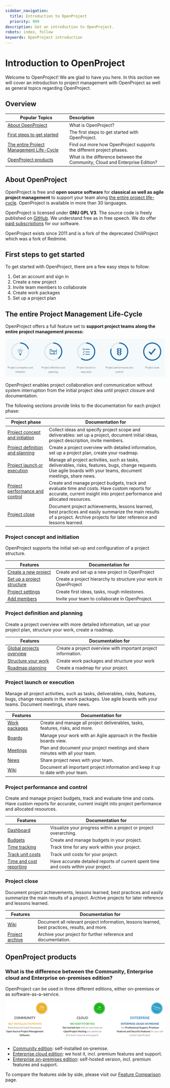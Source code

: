 ```yaml
---
sidebar_navigation:
  title: Introduction to OpenProject
  priority: 999
description: Get an introduction to OpenProject.
robots: index, follow
keywords: OpenProject introduction
---
```

# Introduction to OpenProject

Welcome to OpenProject! We are glad to have you here. In this section we will cover an introduction to project management with OpenProject as well as general topics regarding OpenProject.

## Overview

| Popular Topics                                               | Description                                                  |
| ------------------------------------------------------------ | :----------------------------------------------------------- |
| [About OpenProject](#about-openproject)                      | What is OpenProject?                                         |
| [First steps to get started](#first-steps-to-get-started)    | The first steps to get started with OpenProject.             |
| [The entire Project Management Life-Cycle](#the-entire-project-management-life-cycle) | Find out more how OpenProject supports the different project phases. |
| [OpenProject products](#openproject-products)                | What is the difference between the Community, Cloud and Enterprise Edition? |

## About OpenProject

OpenProject is free and **open source software** for **classical as well as agile project management** to support your team along [the entire project life-cycle](#the-entire-project-management-life-cycle). OpenProject is available in more than 30 languages.

OpenProject is licensed under **GNU GPL V3**. The source code is freely published on [GitHub](https://github.com/opf/openproject). We understand free as in free speech. We do offer [paid subscriptions](#openproject-products) for our software.

OpenProject exists since 2011 and is a fork of the deprecated ChiliProject which was a fork of Redmine.

## First steps to get started

To get started with OpenProject, there are a few easy steps to follow:

1. Get an account and sign in
2. Create a new project
3. Invite team members to collaborate
4. Create work packages
5. Set up a project plan

## The entire Project Management Life-Cycle

OpenProject offers a full feature set to **support project teams along the entire project management process:**

![Project Management Life-Cycle](1565860195298.png)

OpenProject enables project collaboration and communication without system interruption from the initial project idea until project closure and documentation.

The following sections provide links to the documentation for each project phase:

| Project phase                                                | Documentation for                                            |
| ------------------------------------------------------------ | ------------------------------------------------------------ |
| [Project concept and initiation](#project-concept-and-initiation) | Collect ideas and specify project scope and deliverables:  set up a project, document initial ideas, project description, invite members. |
| [Project definition and planning](#project-definition-and-planning) | Create a project overview with detailed information, set up a project plan, create your roadmap. |
| [Project launch or execution](#project-launch-or-execution)  | Manage all project activities, such as tasks, deliverables, risks, features, bugs, change requests. Use agile boards with your teams, document meetings, share news. |
| [Project performance and control](#project-performance-and-control) | Create and manage project budgets, track and evaluate time and costs. Have custom reports for accurate, current insight into project performance and allocated resources. |
| [Project close](#project-close)                              | Document project achievements, lessons learned, best practices and easily summarize the main results of a project. Archive projects for later reference and lessons learned. |

### Project concept and initiation

OpenProject supports the initial set-up and configuration of a project structure.

| Features                   | Documentation for                                            |
| -------------------------- | ------------------------------------------------------------ |
| [Create a new project](../projects/#create-a-new-project)       | Create and set up a new project in OpenProject              |
| [Set up a project structure](../../user-guide/projects/#project-structureproject-structure) | Create a project hierarchy to structure your work in OpenProject |
| [Project settings](../../user-guide/projects/#project-settings)            | Create first ideas, tasks, rough milestones.                 |
| [Add members](../invite-members/)            | Invite your team to collaborate in OpenProject.              |

### Project definition and planning

Create a project overview with more detailed information, set up your project plan, structure your work, create a roadmap.

| Features            | Documentation for                                            |
| ------------------- | ------------------------------------------------------------ |
| [Global projects overview](../../user-guide/)    | Create a project overview with important project information. |
| [Structure your work](../work-packages-introduction/) | Create work packages and structure your work                 |
| [Roadmap planning](../gantt-chart-introduction/)    | Create a roadmap for your project.                           |

### Project launch or execution

Manage all project activities, such as tasks, deliverables, risks, features, bugs, change requests in the work packages. Use agile boards with your teams. Document meetings, share news.

| Features      | Documentation for                                            |
| ------------- | ------------------------------------------------------------ |
| [Work packages](../../user-guide/work-packages/create-work-package/)             | Create and manage all project deliverables, tasks, features, risks, and more. |
| [Boards](../../user-guide/agile-boards/)        | Manage your work with an Agile approach in the flexible boards view. |
| [Meetings](../../user-guide/meetings/)      | Plan and document your project meetings and share minutes with all your team. |
| [News](../../user-guide/news/)          | Share project news with your team.                           |
| [Wiki](../../user-guide/wiki/)          | Document all important project information and keep it up to date with your team. |

### Project performance and control

Create and manage project budgets, track and evaluate time and costs. Have custom reports for accurate, current insight into project performance and allocated resources.

| Features                | Documentation for                                            |
| ----------------------- | ------------------------------------------------------------ |
| [Dashboard](../../user-guide/start-page/)               | Visualize your progress within a project or project overarching. |
| [Budgets](../../user-guide/budgets/)                 | Create and manage budgets in your project.                   |
| [Time tracking](../../user-guide/time-and-costs/time-tracking/)           | Track time for any work within your project.                 |
| [Track unit costs](../../user-guide/time-and-costs/cost-tracking/)        | Track unit costs for your project.                           |
| [Time and cost reporting](../../user-guide/time-and-costs/reporting/) | Have accurate detailed reports of current spent time and costs within your project. |

### Project close

Document project achievements, lessons learned, best practices and easily summarize the main results of a project. Archive projects for later reference and lessons learned.

| Features        | Documentation for                                            |
| --------------- | ------------------------------------------------------------ |
| [Wiki](../../user-guide/wiki/create-edit-wiki/)            | Document all relevant project information, lessons learned, best practices, results, and more. |
| [Project archive](../../user-guide/projects/#archive-a-project) | Archive your project for further reference and documentation. |

## OpenProject products

###  What is the difference between the Community, Enterprise cloud and Enterprise on-premises edition?

OpenProject can be used in three different editions, either on-premises or as software-as-a-service.

![openproject versions](1569586019132.png)

* [Community edition](https://www.openproject.org/download-and-installation/): self-installed on-premise.
* [Enterprise cloud edition](https://www.openproject.org/hosting/): we host it, incl. premium features and support.
* [Enterprise on-premises edition](https://www.openproject.org/enterprise-edition/): self-hosted version, incl. premium features and support.

To compare the features side by side, please visit our [Feature Comparison](https://www.openproject.org/pricing/#features) page.
